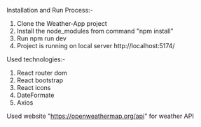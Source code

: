 Installation and Run Process:-
1. Clone the Weather-App project
2. Install the node_modules from command "npm install"
3. Run npm run dev
4. Project is running on local server http://localhost:5174/


Used technologies:-
1. React router dom
2. React bootstrap
3. React icons
4. DateFormate
5. Axios

Used website "https://openweathermap.org/api" for weather API



